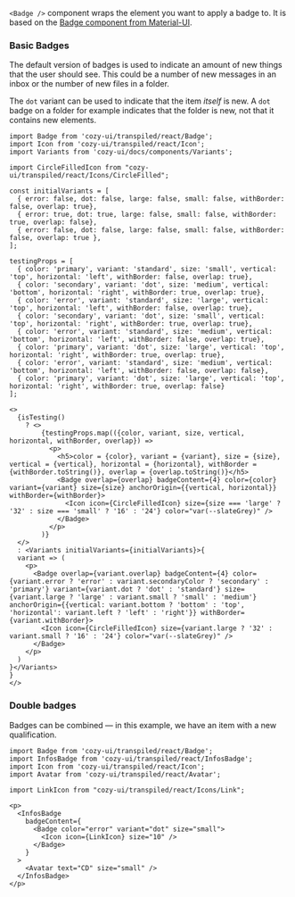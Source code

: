 `<Badge />` component wraps the element you want to apply a badge to. It is based on the [Badge component from Material-UI](https://v3.material-ui.com/api/badge/).

### Basic Badges

The default version of badges is used to indicate an amount of new things that the user should see. This could be a number of new messages in an inbox or the number of new files in a folder.

The `dot` variant can be used to indicate that the item _itself_ is new. A `dot` badge on a folder for example indicates that the folder is new, not that it contains new elements.

```
import Badge from 'cozy-ui/transpiled/react/Badge';
import Icon from 'cozy-ui/transpiled/react/Icon';
import Variants from 'cozy-ui/docs/components/Variants';

import CircleFilledIcon from "cozy-ui/transpiled/react/Icons/CircleFilled";

const initialVariants = [
  { error: false, dot: false, large: false, small: false, withBorder: false, overlap: true},
  { error: true, dot: true, large: false, small: false, withBorder: true, overlap: false},
  { error: false, dot: false, large: false, small: false, withBorder: false, overlap: true },
];

testingProps = [
  { color: 'primary', variant: 'standard', size: 'small', vertical: 'top', horizontal: 'left', withBorder: false, overlap: true},
  { color: 'secondary', variant: 'dot', size: 'medium', vertical: 'bottom', horizontal: 'right', withBorder: true, overlap: true},
  { color: 'error', variant: 'standard', size: 'large', vertical: 'top', horizontal: 'left', withBorder: false, overlap: true},
  { color: 'secondary', variant: 'dot', size: 'small', vertical: 'top', horizontal: 'right', withBorder: true, overlap: true},
  { color: 'error', variant: 'standard', size: 'medium', vertical: 'bottom', horizontal: 'left', withBorder: false, overlap: true},
  { color: 'primary', variant: 'dot', size: 'large', vertical: 'top', horizontal: 'right', withBorder: true, overlap: true},
  { color: 'error', variant: 'standard', size: 'medium', vertical: 'bottom', horizontal: 'left', withBorder: false, overlap: false},
  { color: 'primary', variant: 'dot', size: 'large', vertical: 'top', horizontal: 'right', withBorder: true, overlap: false}
];

<>
  {isTesting()
    ? <>
        {testingProps.map(({color, variant, size, vertical, horizontal, withBorder, overlap}) =>
          <p>
            <h5>color = {color}, variant = {variant}, size = {size}, vertical = {vertical}, horizontal = {horizontal}, withBorder = {withBorder.toString()}, overlap = {overlap.toString()}</h5>
            <Badge overlap={overlap} badgeContent={4} color={color} variant={variant} size={size} anchorOrigin={{vertical, horizontal}} withBorder={withBorder}>
              <Icon icon={CircleFilledIcon} size={size === 'large' ? '32' : size === 'small' ? '16' : '24'} color="var(--slateGrey)" />
            </Badge>
          </p>
        )}
  </>
  : <Variants initialVariants={initialVariants}>{
  variant => (
    <p>
      <Badge overlap={variant.overlap} badgeContent={4} color={variant.error ? 'error' : variant.secondaryColor ? 'secondary' : 'primary'} variant={variant.dot ? 'dot' : 'standard'} size={variant.large ? 'large' : variant.small ? 'small' : 'medium'} anchorOrigin={{vertical: variant.bottom ? 'bottom' : 'top', 'horizontal': variant.left ? 'left' : 'right'}} withBorder={variant.withBorder}>
        <Icon icon={CircleFilledIcon} size={variant.large ? '32' : variant.small ? '16' : '24'} color="var(--slateGrey)" />
      </Badge>
    </p>
  )
}</Variants>
}
</>
```

### Double badges

Badges can be combined — in this example, we have an item with a new qualification.

```
import Badge from 'cozy-ui/transpiled/react/Badge';
import InfosBadge from 'cozy-ui/transpiled/react/InfosBadge';
import Icon from 'cozy-ui/transpiled/react/Icon';
import Avatar from 'cozy-ui/transpiled/react/Avatar';

import LinkIcon from "cozy-ui/transpiled/react/Icons/Link";

<p>
  <InfosBadge
    badgeContent={
      <Badge color="error" variant="dot" size="small">
        <Icon icon={LinkIcon} size="10" />
      </Badge>
    }
  >
    <Avatar text="CD" size="small" />
  </InfosBadge>
</p>
```

